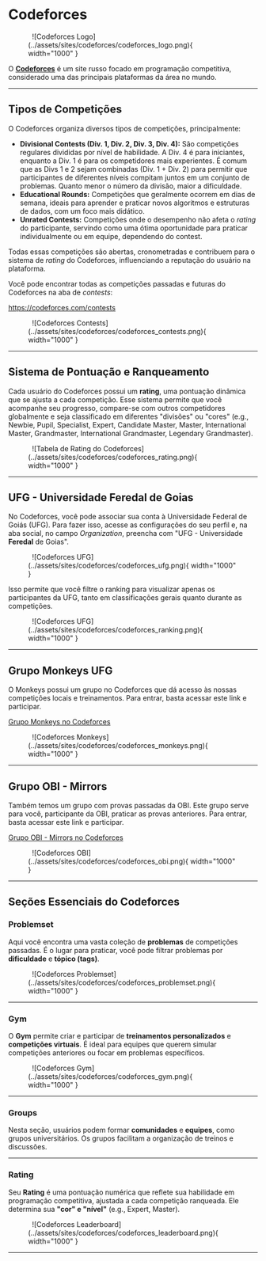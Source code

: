 # Codeforces

<figure markdown="span">
  ![Codeforces Logo](../assets/sites/codeforces/codeforces_logo.png){ width="1000" }
</figure>

O <a href="https://codeforces.com/" target="_blank">**Codeforces**</a> é um site russo focado em programação competitiva, considerado uma das principais plataformas da área no mundo.

---

## Tipos de Competições

O Codeforces organiza diversos tipos de competições, principalmente:

* **Divisional Contests (Div. 1, Div. 2, Div. 3, Div. 4):** São competições regulares divididas por nível de habilidade. A Div. 4 é para iniciantes, enquanto a Div. 1 é para os competidores mais experientes. É comum que as Divs 1 e 2 sejam combinadas (Div. 1 + Div. 2) para permitir que participantes de diferentes níveis compitam juntos em um conjunto de problemas. Quanto menor o número da divisão, maior a dificuldade.
* **Educational Rounds:** Competições que geralmente ocorrem em dias de semana, ideais para aprender e praticar novos algoritmos e estruturas de dados, com um foco mais didático.
* **Unrated Contests:** Competições onde o desempenho não afeta o *rating* do participante, servindo como uma ótima oportunidade para praticar individualmente ou em equipe, dependendo do contest.

Todas essas competições são abertas, cronometradas e contribuem para o sistema de *rating* do Codeforces, influenciando a reputação do usuário na plataforma.

Você pode encontrar todas as competições passadas e futuras do Codeforces na aba de *contests*:

<a href="https://codeforces.com/contests" target="_blank">https://codeforces.com/contests</a>

<figure markdown="span">
  ![Codeforces Contests](../assets/sites/codeforces/codeforces_contests.png){ width="1000" }
</figure>

---

## Sistema de Pontuação e Ranqueamento

Cada usuário do Codeforces possui um **rating**, uma pontuação dinâmica que se ajusta a cada competição. Esse sistema permite que você acompanhe seu progresso, compare-se com outros competidores globalmente e seja classificado em diferentes "divisões" ou "cores" (e.g., Newbie, Pupil, Specialist, Expert, Candidate Master, Master, International Master, Grandmaster, International Grandmaster, Legendary Grandmaster).

<figure markdown="span">
  ![Tabela de Rating do Codeforces](../assets/sites/codeforces/codeforces_rating.png){ width="1000" }
</figure>

---

## UFG - Universidade Feredal de Goias

No Codeforces, você pode associar sua conta à Universidade Federal de Goiás (UFG). Para fazer isso, acesse as configurações do seu perfil e, na aba social, no campo *Organization*, preencha com "UFG - Universidade **Feredal** de Goias".

<figure markdown="span">
  ![Codeforces UFG](../assets/sites/codeforces/codeforces_ufg.png){ width="1000" }
</figure>

Isso permite que você filtre o ranking para visualizar apenas os participantes da UFG, tanto em classificações gerais quanto durante as competições.

<figure markdown="span">
  ![Codeforces UFG](../assets/sites/codeforces/codeforces_ranking.png){ width="1000" }
</figure>

---

## Grupo Monkeys UFG

O Monkeys possui um grupo no Codeforces que dá acesso às nossas competições locais e treinamentos. Para entrar, basta acessar este link e participar.

<a href="https://codeforces.com/group/SmO1tpanN1" target="_blank">Grupo Monkeys no Codeforces</a>

<figure markdown="span">
  ![Codeforces Monkeys](../assets/sites/codeforces/codeforces_monkeys.png){ width="1000" }
</figure>

---

## Grupo OBI - Mirrors

Também temos um grupo com provas passadas da OBI. Este grupo serve para você, participante da OBI, praticar as provas anteriores. Para entrar, basta acessar este link e participar.

<a href="https://codeforces.com/group/SFkT4V3SYb" target="_blank">Grupo OBI - Mirrors no Codeforces</a>

<figure markdown="span">
  ![Codeforces OBI](../assets/sites/codeforces/codeforces_obi.png){ width="1000" }
</figure>

---

## Seções Essenciais do Codeforces

### Problemset

Aqui você encontra uma vasta coleção de **problemas** de competições passadas. É o lugar para praticar, você pode filtrar problemas por **dificuldade** e **tópico (tags)**.

<figure markdown="span">
  ![Codeforces Problemset](../assets/sites/codeforces/codeforces_problemset.png){ width="1000" }
</figure>

---

### Gym

O **Gym** permite criar e participar de **treinamentos personalizados** e **competições virtuais**. É ideal para equipes que querem simular competições anteriores ou focar em problemas específicos.

<figure markdown="span">
  ![Codeforces Gym](../assets/sites/codeforces/codeforces_gym.png){ width="1000" }
</figure>

---

### Groups

Nesta seção, usuários podem formar **comunidades** e **equipes**, como grupos universitários. Os grupos facilitam a organização de treinos e discussões.

---

### Rating

Seu **Rating** é uma pontuação numérica que reflete sua habilidade em programação competitiva, ajustada a cada competição ranqueada. Ele determina sua **"cor" e "nível"** (e.g., Expert, Master).

<figure markdown="span">
  ![Codeforces Leaderboard](../assets/sites/codeforces/codeforces_leaderboard.png){ width="1000" }
</figure>

---